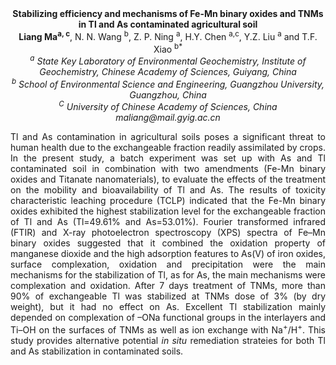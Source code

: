 <center><strong>Stabilizing efficiency and mechanisms of Fe-Mn binary oxides and TNMs
in Tl and As contaminated agricultural soil </strong>

<center><strong>Liang Ma<sup>a, c</sup></strong>, N. N. Wang <sup>b</sup>, Z. P. Ning <sup>a</sup>, H.Y. Chen <sup>a,c</sup>, Y.Z. Liu <sup>a</sup> and T.F. Xiao <sup>b*</sup>

<center><i><sup>a</sup> State Key Laboratory of Environmental Geochemistry, Institute of
Geochemistry, Chinese Academy of Sciences, Guiyang, China</i>

<center><i><sup>b</sup> School of Environmental Science and Engineering, Guangzhou
University, Guangzhou, China</i>

<center><i><sup>C</sup> University of Chinese Academy of Sciences, China</i>

<center><i>maliang@mail.gyig.ac.cn</i>

<p style=text-align:justify>Tl and As contamination in agricultural soils poses a significant threat
to human health due to the exchangeable fraction readily assimilated by
crops. In the present study, a batch experiment was set up with As and
Tl contaminated soil in combination with two amendments (Fe-Mn binary
oxides and Titanate nanomaterials), to evaluate the effects of the
treatment on the mobility and bioavailability of Tl and As. The results
of toxicity characteristic leaching procedure (TCLP) indicated that the
Fe-Mn binary oxides exhibited the highest stabilization level for the
exchangeable fraction of Tl and As (Tl=49.61% and As=53.01%). Fourier
transformed infrared (FTIR) and X-ray photoelectron spectroscopy (XPS)
spectra of Fe–Mn binary oxides suggested that it combined the oxidation
property of manganese dioxide and the high adsorption features to As(V)
of iron oxides, surface complexation, oxidation and precipitation were
the main mechanisms for the stabilization of Tl, as for As, the main
mechanisms were complexation and oxidation. After 7 days treatment of
TNMs, more than 90% of exchangeable Tl was stabilized at TNMs dose of 3%
(by dry weight), but it had no effect on As. Excellent Tl stabilization
mainly depended on complexation of –ONa functional groups in the
interlayers and Ti–OH on the surfaces of TNMs as well as ion exchange
with Na<sup>+</sup>/H<sup>+</sup>. This study provides alternative potential <i>in situ</i>
remediation strateies for both Tl and As stabilization in contaminated
soils.
